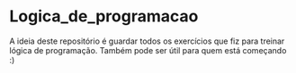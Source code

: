 # Logica_de_programacao
A ideia deste repositório é guardar todos os exercícios que fiz para treinar lógica de programação. Também pode ser útil para quem está começando :)
